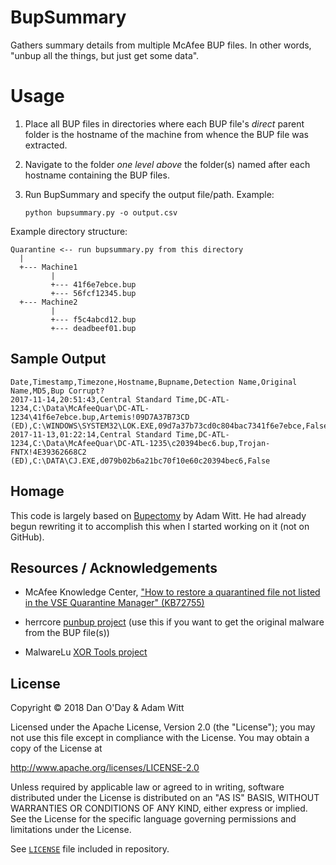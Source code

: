 # BupSummary
Gathers summary details from multiple McAfee BUP files. In other words, "unbup all the things, but just get some data".

# Usage

1. Place all BUP files in directories where each BUP file's *direct* parent folder is the hostname of the machine from whence the BUP file was extracted.
2. Navigate to the folder *one level above* the folder(s) named after each hostname containing the BUP files.
3. Run BupSummary and specify the output file/path. Example:

       python bupsummary.py -o output.csv

Example directory structure:

    Quarantine <-- run bupsummary.py from this directory
      |
      +--- Machine1
             |
             +--- 41f6e7ebce.bup
             +--- 56fcf12345.bup
      +--- Machine2
             |
             +--- f5c4abcd12.bup
             +--- deadbeef01.bup

## Sample Output

    Date,Timestamp,Timezone,Hostname,Bupname,Detection Name,Original Name,MD5,Bup Corrupt?
    2017-11-14,20:51:43,Central Standard Time,DC-ATL-1234,C:\Data\McAfeeQuar\DC-ATL-1234\41f6e7ebce.bup,Artemis!09D7A37B73CD (ED),C:\WINDOWS\SYSTEM32\LOK.EXE,09d7a37b73cd0c804bac7341f6e7ebce,False
    2017-11-13,01:22:14,Central Standard Time,DC-ATL-1234,C:\Data\McAfeeQuar\DC-ATL-1235\c20394bec6.bup,Trojan-FNTX!4E39362668C2 (ED),C:\DATA\CJ.EXE,d079b02b6a21bc70f10e60c20394bec6,False

## Homage

This code is largely based on [Bupectomy](https://github.com/PoorBillionaire/bupectomy) by Adam Witt. He had already begun rewriting it to accomplish this when I started working on it (not on GitHub).

## Resources / Acknowledgements

- McAfee Knowledge Center, ["How to restore a quarantined file not listed in the VSE Quarantine Manager" (KB72755)](https://kc.mcafee.com/corporate/index?page=content&id=KB72755)

- herrcore [punbup project](https://github.com/herrcore/punbup) (use this if you want to get the original malware from the BUP file(s))

- MalwareLu [XOR Tools project](https://github.com/MalwareLu/tools/blob/master/xortools.py)

## License

Copyright &copy; 2018 Dan O'Day & Adam Witt

Licensed under the Apache License, Version 2.0 (the "License");
you may not use this file except in compliance with the License.
You may obtain a copy of the License at

http://www.apache.org/licenses/LICENSE-2.0

Unless required by applicable law or agreed to in writing, software
distributed under the License is distributed on an "AS IS" BASIS,
WITHOUT WARRANTIES OR CONDITIONS OF ANY KIND, either express or implied.
See the License for the specific language governing permissions and
limitations under the License.

See [`LICENSE`](LICENSE) file included in repository.
